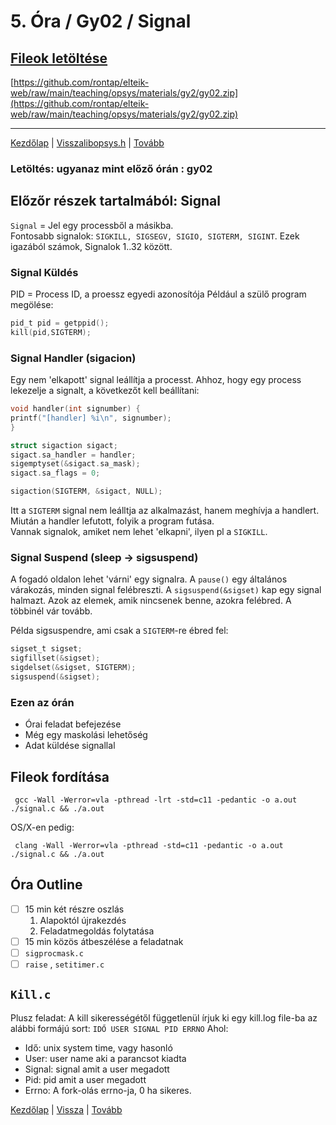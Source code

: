 # 5. Óra / Gy02 / Signal

## [Fileok letöltése](https://github.com/rontap/elteik-web/raw/main/teaching/opsys/materials/gy2/gy02.zip)

[https://github.com/rontap/elteik-web/raw/main/teaching/opsys/materials/gy2/gy02.zip](https://github.com/rontap/elteik-web/raw/main/teaching/opsys/materials/gy2/gy02.zip)

---
[Kezdőlap](index.md)
|
[Vissza](gy2.md)[libopsys.h](materials%2Fgy1%2Flibopsys.h)
|
[Tovább](gy4.md)

### Letöltés: ugyanaz mint előző órán : gy02

## Előzőr részek tartalmából: Signal

`Signal` = Jel egy processből a másikba.  
Fontosabb signalok: `SIGKILL, SIGSEGV, SIGIO, SIGTERM, SIGINT`. Ezek igazából számok, Signalok 1..32 között.

### Signal Küldés

PID = Process ID, a proessz egyedi azonosítója
Például a szülő program megölése:

```c
pid_t pid = getppid();
kill(pid,SIGTERM);
```

### Signal Handler (sigacion)

Egy nem 'elkapott' signal leállítja a processt.
Ahhoz, hogy egy process lekezelje a signalt, a következőt kell beállítani:

```c
void handler(int signumber) {
printf("[handler] %i\n", signumber);
}

struct sigaction sigact;
sigact.sa_handler = handler; 
sigemptyset(&sigact.sa_mask);
sigact.sa_flags = 0; 

sigaction(SIGTERM, &sigact, NULL);
```

Itt a `SIGTERM` signal nem leálltja az alkalmazást, hanem meghívja a handlert. Miután a handler lefutott, folyik a
program futása.  
Vannak signalok, amiket nem lehet 'elkapni', ilyen pl a `SIGKILL`.

### Signal Suspend (sleep -> sigsuspend)

A fogadó oldalon lehet 'várni' egy signalra. A `pause()` egy általános várakozás,
minden signal felébreszti.
A `sigsuspend(&sigset)` kap egy signal halmazt.
Azok az elemek, amik nincsenek benne, azokra felébred. A többinél vár tovább.

Példa sigsuspendre, ami csak a `SIGTERM`-re ébred fel:

```c
sigset_t sigset;
sigfillset(&sigset);
sigdelset(&sigset, SIGTERM);
sigsuspend(&sigset);
```

### Ezen az órán
- Órai feladat befejezése
- Még egy maskolási lehetőség
- Adat küldése signallal

## Fileok fordítása

```shell
 gcc -Wall -Werror=vla -pthread -lrt -std=c11 -pedantic -o a.out ./signal.c && ./a.out 
```

OS/X-en pedig:

```shell
 clang -Wall -Werror=vla -pthread -std=c11 -pedantic -o a.out ./signal.c && ./a.out 
```

## Óra Outline

- [ ] 15 min két részre oszlás
    1. Alapoktól újrakezdés
    2. Feladatmegoldás folytatása
- [ ] 15 min közös átbeszélése a feladatnak
- [ ] `sigprocmask.c`
- [ ] `raise` , `setitimer.c`

## `Kill.c`
Plusz feladat:
A kill sikerességétől függetlenül
írjuk ki egy kill.log
file-ba az alábbi formájú sort:
`IDŐ USER SIGNAL PID ERRNO`
Ahol:
- Idő: unix system time, vagy hasonló
- User: user name aki a parancsot kiadta
- Signal: signal amit a user megadott
- Pid: pid amit a user megadott
- Errno: A fork-olás errno-ja, 0 ha sikeres.

[Kezdőlap](index.md)
|
[Vissza](gy1.md)
|
[Tovább](gy3.md)
